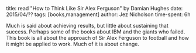 title: read "How to Think Like Sir Alex Ferguson" by Damian Hughes
date: 2015/04/??
tags: [books,management]
author: Jez Nicholson
time-spent: 6h

​​Much is said about achieving results, but little about sustaining that success. Perhaps some of the books about IBM and the giants who failed. This book is all about the approach of Sir Alex Ferguson to football and how it might be applied to work. Much of it is about change.